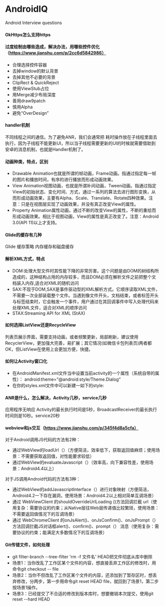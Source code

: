 # AndroidIQ
Android Interview questions
#### OkHttps怎么支持https
#### 过度绘制由哪些造成，解决办法，用哪些控件优化（https://www.jianshu.com/p/2cc6d5842986）
* 合理选择控件容器
* 去掉window的默认背景
* 去掉其他不必要的背景
* ClipRect & QuickReject
* 使用ViewStub占位
* 用Merge减少布局深度
* 善用draw9patch
* 慎用Alpha
* 避免“OverDesign”
#### handler机制
不同线程之间的通信。为了避免ANR，我们会通常把 耗时操作放在子线程里面去执行，因为子线程不能更新UI，所以当子线程需要更新的UI的时候就需要借助到安卓的消息机制，也就是Handler机制了。
#### 动画种类，特点，区别
* Drawable Animation也就是所谓的帧动画，Frame动画。指通过指定每一帧的图片和播放时间，有序的进行播放而形成动画效果。
* View Animation视图动画，也就是所谓补间动画，Tween动画。指通过指定View的初始状态、变化时间、方式，通过一系列的算法去进行图形变换，从而形成动画效果，主要有Alpha、Scale、Translate、Rotate四种效果。注意：只是在视图层实现了动画效果，并没有真正改变View的属性。
* Property Animation属性动画，通过不断的改变View的属性，不断的重绘而形成动画效果。相比于视图动画，View的属性是真正改变了。注意：Android 3.0(API 11)以上才支持。
#### Glide的缓存有几种
Glide 缓存策略 内存缓存和磁盘缓存
#### 解析XML方式，特点
* DOM:处理大型文件时其性能下降的非常厉害。这个问题是由DOM的树结构所造成的，这种结构占用的内存较多，而且DOM必须在解析文件之前把整个文档装入内存,适合对XML的随机访问
* SAX:不现于DOM,SAX是事件驱动型的XML解析方式。它顺序读取XML文件，不需要一次全部装载整个文件。当遇到像文件开头，文档结束，或者标签开头与标签结束时，它会触发一个事件，用户通过在其回调事件中写入处理代码来处理XML文件，适合对XML的顺序访问 
* STAX:Streaming API for XML (StAX)
#### 如何选择ListView还是RecycleView
列表页展示界面，需要支持动画，或者频繁更新，局部刷新，建议使用RecyclerView，更加强大完善，易扩展；其它情况(如微信卡包列表页)两者都OK，但ListView在使用上会更加方便，快捷。
#### 如何让Activity窗口化
* 在AndroidManifest.xml文件当中设置当前activity的一个属性（系统自带的属性）：
android:theme="@android:style/Theme.Dialog"
* 在你的styles.xml文件中可以新建一如下的style:
<style name="Theme.FloatActivity" parent="android:style/Theme.Dialog">
<!-- float_box为我们定义的窗口背景 ，这个不是必须的-->
<item name="android:windowBackground">@drawable/float_box</item>
</style>
#### ANR是什么，怎么解决，Activity几秒，service几秒
应用程序无响应
Activity的最长执行时间是5秒，BroadcastReceiver的最长执行时间则是10秒。service20秒
#### webview和js交互（https://www.jianshu.com/p/345f4d8a5cfa）
对于Android调用JS代码的方法有2种：
* 通过WebView的loadUrl（）（方便简洁，效率低下，获取返回值麻烦；使用场景：不需要获取返回值，对性能要求较低）
* 通过WebView的evaluateJavascript（）（效率高，向下兼容性差，使用场景：Android4.4以上）

对于JS调用Android代码的方法有3种：
* 通过WebView的addJavascriptInterface（）进行对象映射（方便简洁，Android4.2一下存在漏洞，使用场景：Android4.2以上相对简单互调场景）
* 通过 WebViewClient 的shouldOverrideUrlLoading ()方法回调拦截 url（使用复杂：需要协议的约束；从Native层往Web层传递值比较繁琐，使用场景：不需要返回值情况下的互调场景）
* 通过 WebChromeClient 的onJsAlert()、onJsConfirm()、onJsPrompt（）方法回调拦截JS对话框alert()、confirm()、prompt（） 消息（使用复杂：需要协议的约束；能满足大多数情况下的互调场景）

#### Git传错文件，如何处理
* git filter-branch --tree-filter 'rm -f 文件名' HEAD把文件彻底从库中删除
* 场景1：当你改乱了工作区某个文件的内容，想直接丢弃工作区的修改时，用命令git checkout -- file
* 场景2：当你不但改乱了工作区某个文件的内容，还添加到了暂存区时，想丢弃修改，分两步，第一步用命令git reset HEAD file，就回到了场景1，第二步按场景1操作。
* 场景3：已经提交了不合适的修改到版本库时，想要撤销本次提交，使用git reset --hard HEAD

